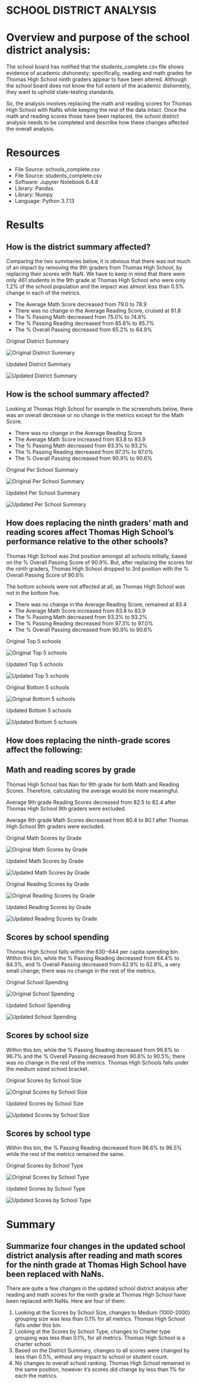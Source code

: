 # **SCHOOL DISTRICT ANALYSIS**

# **Overview and purpose of the school district analysis:** 
The school board has notified that the students_complete.csv file shows evidence of academic dishonesty; specifically, reading and math grades for Thomas High School ninth graders appear to have been altered. Although the school board does not know the full extent of the academic dishonesty, they want to uphold state-testing standards.

So, the analysis involves  replacing the math and reading scores for Thomas High School with NaNs while keeping the rest of the data intact. Once the math and reading scores those have been replaced, the school district analysis needs to be completed and describe how these changes affected the overall analysis.

# Resources
- File Source: schools_complete.csv
- File Source: students_complete.csv
- Software: Jupyter Notebook 6.4.8
- Library: Pandas
- Library: Numpy
- Language: Python 3.7.13

# **Results**

## How is the district summary affected?
Comparing the two summaries below, it is obvious that there was not much of an impact by removing the 9th graders from Thomas High School, by replacing their scores with NaN.  We have to keep in mind that there were only 461 students in the 9th grade at Thomas High School who were only 1.2% of the school population and the impact was almost less than 0.5% change in each of the metrics.

- The Average Math Score decreased from 79.0 to 78.9
- There was no change in the Average Reading Score, cruised at 81.8
- The % Passing Math decreased from 75.0% to 74.8%
- The % Passing Reading decreased from 85.8% to 85.7%
- The % Overall Passing decreased from 65.2% to 64.9%

Original District Summary

![Original District Summary](https://github.com/veenapu/School_District_Analysis/blob/main/Resources/Original%20District%20Summary.png)

Updated District Summary

![Updated District Summary](https://github.com/veenapu/School_District_Analysis/blob/main/Resources/Updated%20District%20Summary.png)

## How is the school summary affected?
Looking at Thomas High School for example in the screenshots below, there was an overall decrease or no change in the metrics except for the Math Score.

- There was no change in the Average Reading Score
- The Average Math Score increased from 83.8 to 83.9
- The % Passing Math decreased from 93.3% to 93.2%
- The % Passing Reading decreased from 97.3% to 97.0%
- The % Overall Passing decreased from 90.9% to 90.6%

Original Per School Summary

![Original Per School Summary](https://github.com/veenapu/School_District_Analysis/blob/main/Resources/Original%20Per%20School%20Summary.png)

Updated Per School Summary

![Updated Per School Summary](https://github.com/veenapu/School_District_Analysis/blob/main/Resources/Updated%20Per%20School%20Summary.png)


## How does replacing the ninth graders’ math and reading scores affect Thomas High School’s performance relative to the other schools?
Thomas High School was 2nd position amongst all schools initially, based on the % Overall Passing Score of 90.9%. But, after replacing the scores for the ninth graders, Thomas High School dropped to 3rd position with the % Overall Passing Score of 90.6% 

The bottom schools were not affected at all, as Thomas High School was not in the bottom five.

- There was no change in the Average Reading Score, remained at 83.4 
- The Average Math Score increased from 83.8 to 83.9
- The % Passing Math decreased from 93.3% to 93.2%
- The % Passing Reading decreased from 97.3% to 97.0%
- The % Overall Passing decreased from 90.9% to 90.6%

Original Top 5 schools

![Original Top 5 schools](https://github.com/veenapu/School_District_Analysis/blob/main/Resources/Original%20Top%205%20Schools.png)

Updated Top 5 schools

![Updated Top 5 schools](https://github.com/veenapu/School_District_Analysis/blob/main/Resources/Updated%20Top%205%20Schools.png)

Original Bottom 5 schools

![Original Bottom 5 schools](https://github.com/veenapu/School_District_Analysis/blob/main/Resources/Original%20Bottom%205%20Schools.png)

Updated Bottom 5 schools

![Updated Bottom 5 schools](https://github.com/veenapu/School_District_Analysis/blob/main/Resources/Updated%20Bottom%205%20Schools.png)


## How does replacing the ninth-grade scores affect the following:
## Math and reading scores by grade
Thomas High School has Nan for 9th grade for both Math and Reading Scores.  Therefore, calculating the average would be more meaningful.

Average 9th grade Reading Scores decreased from 82.5 to 82.4 after Thomas High School 9th graders were excluded. 

Average 9th grade Math Scores decreased from 80.4 to 80.1 after Thomas High School 9th graders were excluded.

Original Math Scores by Grade

![Original Math Scores by Grade](https://github.com/veenapu/School_District_Analysis/blob/main/Resources/Original%20Math%20Scores%20by%20Grade.png)

Updated Math Scores by Grade

![Updated Math Scores by Grade](https://github.com/veenapu/School_District_Analysis/blob/main/Resources/Updated%20Math%20Scores%20by%20Grade.png)

Original Reading Scores by Grade

![Original Reading Scores by Grade](https://github.com/veenapu/School_District_Analysis/blob/main/Resources/Original%20Reading%20Scores%20by%20Grade.png)

Updated Reading Scores by Grade

![Updated Reading Scores by Grade](https://github.com/veenapu/School_District_Analysis/blob/main/Resources/Updated%20Reading%20Scores%20by%20Grade.png)

## Scores by school spending
Thomas High School falls within the $630-$644 per capita spending bin. Within this bin, while the % Passing Reading decreased from 84.4% to 84.3%, and % Overall Passing decreased from 62.9% to 62.8%, a very small change; there was no change in the rest of the metrics.

Original School Spending

![Original School Spending](https://github.com/veenapu/School_District_Analysis/blob/main/Resources/Original%20School%20Spending.png)

Updated School Spending

![Updated School Spending](https://github.com/veenapu/School_District_Analysis/blob/main/Resources/Updated%20School%20Spending.png)

## Scores by school size
Within this bin, while the % Passing Reading decreased from 96.8% to 96.7% and the % Overall Passing decreased from 90.6% to 90.5%; there was no change in the rest of the metrics. Thomas High Schools falls under the medium sized school bracket.

Original Scores by School Size

![Original Scores by School Size](https://github.com/veenapu/School_District_Analysis/blob/main/Resources/Original%20Scores%20by%20School%20Size.png)

Updated Scores by School Size

![Updated Scores by School Size](https://github.com/veenapu/School_District_Analysis/blob/main/Resources/Updated%20Scores%20by%20School%20Size.png)

## Scores by school type
Within this bin, the % Passing Reading decreased from 96.6% to 96.5% while the rest of the metrics remained the same. 

Original Scores by School Type

![Original Scores by School Type](https://github.com/veenapu/School_District_Analysis/blob/main/Resources/Original%20Scores%20by%20School%20Type.png)

Updated Scores by School Type

![Updated Scores by School Type](https://github.com/veenapu/School_District_Analysis/blob/main/Resources/Updated%20Scores%20by%20School%20Type.png)


# **Summary**
## Summarize four changes in the updated school district analysis after reading and math scores for the ninth grade at Thomas High School have been replaced with NaNs.

There are quite a few changes in the updated school district analysis after reading and math scores for the ninth grade at Thomas High School have been replaced with NaNs.  Here are four of them:

1.	Looking at the Scores by School Size, changes to Medium (1000-2000) grouping size was less than 0.1% for all metrics. Thomas High School falls under this bin.
2.	Looking at the Scores by School Type, changes to Charter type grouping was less than 0.1%, for all metrics.  Thomas High School is a charter school.
3.	Based on the District Summary, changes to all scores were changed by less than 0.5%, without any impact to school or student count.
4.	No changes to overall school ranking.  Thomas High School remained in the same position, however it’s scores did change by less than 1% for each the metrics.


